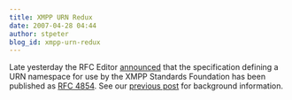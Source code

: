 ```yaml
---
title: XMPP URN Redux
date: 2007-04-28 04:44
author: stpeter
blog_id: xmpp-urn-redux
---
```


Late yesterday the RFC Editor [announced](http://www1.ietf.org/mail-archive/web/ietf-announce/current/msg03663.html) that the specification defining a URN namespace for use by the XMPP Standards Foundation has been published as [RFC 4854](http://www.rfc-editor.org/rfc/rfc4854.txt). See our [previous post](http://blog.xmpp.org/?p=13) for background information.

